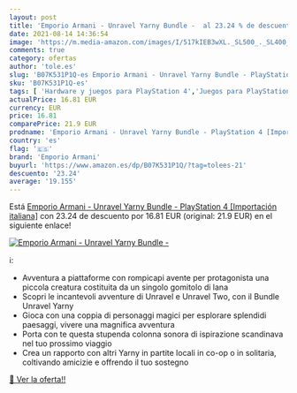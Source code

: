 ```yaml
---
layout: post
title: 'Emporio Armani - Unravel Yarny Bundle -  al 23.24 % de descuento'
date: 2021-08-14 14:36:54
image: 'https://m.media-amazon.com/images/I/517kIEB3wXL._SL500_._SL400_.jpg'
comments: true
category: ofertas
author: 'tole.es'
slug: 'B07K531P1Q-es Emporio Armani - Unravel Yarny Bundle - PlayStation 4...'
sku: 'B07K531P1Q-es'
tags: [ 'Hardware y juegos para PlayStation 4','Juegos para PlayStation 4','Videojuegos','emporio armani','playstation', ]
actualPrice: 16.81 EUR
currency: EUR
price: 16.81
comparePrice: 21.9 EUR
prodname: 'Emporio Armani - Unravel Yarny Bundle - PlayStation 4 [Importación italiana]'
country: 'es'
flag: '🇪🇸'
brand: 'Emporio Armani'
buyurl: 'https://www.amazon.es/dp/B07K531P1Q/?tag=tolees-21'
descuento: '23.24'
average: '19.155'
---
```


Está [Emporio Armani - Unravel Yarny Bundle - PlayStation 4 [Importación italiana]](https://www.amazon.es/dp/B07K531P1Q/?tag=tolees-21) con 23.24 de descuento por 16.81 EUR (original: 21.9 EUR) en el siguiente enlace!

[![Emporio Armani - Unravel Yarny Bundle - ](https://m.media-amazon.com/images/I/517kIEB3wXL._SL500_._SL400_.jpg)](https://www.amazon.es/dp/B07K531P1Q/?tag=tolees-21)

ℹ️:

- Avventura a piattaforme con rompicapi avente per protagonista una piccola creatura costituita da un singolo gomitolo di lana
- Scopri le incantevoli avventure di Unravel e Unravel Two, con il Bundle Unravel Yarny
- Gioca con una coppia di personaggi magici per esplorare splendidi paesaggi, vivere una magnifica avventura
- Porta con te questa stupenda colonna sonora di ispirazione scandinava nel tuo prossimo viaggio
- Crea un rapporto con altri Yarny in partite locali in co-op o in solitaria, coltivando amicizie e offrendo il tuo sostegno

[🛒 Ver la oferta!!](https://www.amazon.es/dp/B07K531P1Q/?tag=tolees-21)

